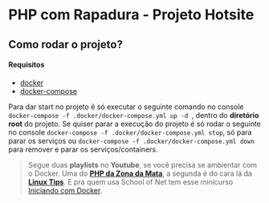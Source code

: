 # PHP com Rapadura - Projeto Hotsite

## Como rodar o projeto?

#### Requisitos
- [docker](https://docs.docker.com/install/)
- [docker-compose](https://docs.docker.com/compose/install/)


Para dar start no projeto é só executar o seguinte comando no console `docker-compose -f .docker/docker-compose.yml up -d `, dentro do **diretório root** do projeto. Se quiser parar a execução do projeto é só rodar o seguinte no console `docker-compose -f .docker/docker-compose.yml stop`, só para parar os serviços ou `docker-compose -f .docker/docker-compose.yml down` para remover e parar os serviços/containers.

> Segue duas **playlists** no **Youtube**, se você precisa se ambientar com o Docker. Uma do [**PHP da Zona da Mata**](https://www.youtube.com/playlist?list=PLMpauGt6IneQxS46vhASvVh7wGLmMRuXO), a segunda é do cara lá da [**Linux Tips**](https://www.youtube.com/playlist?list=PLf-O3X2-mxDk1MnJsejJwqcrDC5kDtXEb). E pra quem usa School of Net tem esse minicurso [Iniciando com Docker](https://www.schoolofnet.com/curso-iniciando-com-docker-rev2/).
